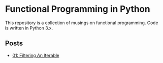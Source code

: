 # Functional Programming in Python
This repository is a collection of musings on functional programming. Code is 
written in Python 3.x.

## Posts
* [01: Filtering An Iterable](01_simple-example/README.md)